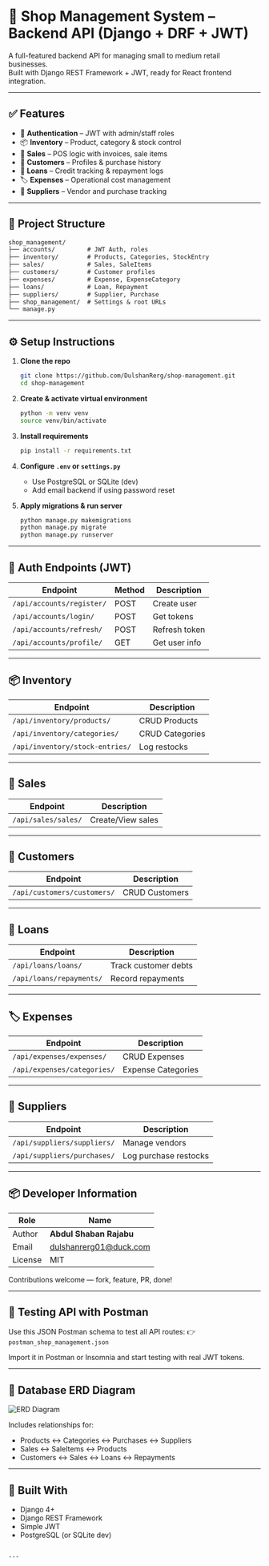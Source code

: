 # 🏪 Shop Management System – Backend API (Django + DRF + JWT)

A full-featured backend API for managing small to medium retail businesses.  
Built with Django REST Framework + JWT, ready for React frontend integration.

---

## ✅ Features

- 🔐 **Authentication** – JWT with admin/staff roles
- 📦 **Inventory** – Product, category & stock control
- 🧾 **Sales** – POS logic with invoices, sale items
- 👤 **Customers** – Profiles & purchase history
- 💸 **Loans** – Credit tracking & repayment logs
- 🏷️ **Expenses** – Operational cost management
- 🚚 **Suppliers** – Vendor and purchase tracking

---

## 🧱 Project Structure

```txt
shop_management/
├── accounts/         # JWT Auth, roles
├── inventory/        # Products, Categories, StockEntry
├── sales/            # Sales, SaleItems
├── customers/        # Customer profiles
├── expenses/         # Expense, ExpenseCategory
├── loans/            # Loan, Repayment
├── suppliers/        # Supplier, Purchase
├── shop_management/  # Settings & root URLs
└── manage.py
```

---

## ⚙️ Setup Instructions

1. **Clone the repo**
   ```bash
   git clone https://github.com/DulshanRerg/shop-management.git
   cd shop-management
   ```

2. **Create & activate virtual environment**
   ```bash
   python -m venv venv
   source venv/bin/activate
   ```

3. **Install requirements**
   ```bash
   pip install -r requirements.txt
   ```

4. **Configure `.env` or `settings.py`**
   - Use PostgreSQL or SQLite (dev)
   - Add email backend if using password reset

5. **Apply migrations & run server**
   ```bash
   python manage.py makemigrations
   python manage.py migrate
   python manage.py runserver
   ```

---

## 🔑 Auth Endpoints (JWT)

| Endpoint                  | Method | Description     |
|---------------------------|--------|-----------------|
| `/api/accounts/register/` | POST   | Create user     |
| `/api/accounts/login/`    | POST   | Get tokens      |
| `/api/accounts/refresh/`  | POST   | Refresh token   |
| `/api/accounts/profile/`  | GET    | Get user info   |

---

## 📦 Inventory

| Endpoint                         | Description          |
|----------------------------------|----------------------|
| `/api/inventory/products/`       | CRUD Products        |
| `/api/inventory/categories/`     | CRUD Categories      |
| `/api/inventory/stock-entries/`  | Log restocks         |

---

## 🧾 Sales

| Endpoint                  | Description            |
|---------------------------|------------------------|
| `/api/sales/sales/`       | Create/View sales      |

---

## 👤 Customers

| Endpoint                     | Description         |
|------------------------------|---------------------|
| `/api/customers/customers/`  | CRUD Customers      |

---

## 💸 Loans

| Endpoint                      | Description          |
|-------------------------------|----------------------|
| `/api/loans/loans/`           | Track customer debts |
| `/api/loans/repayments/`      | Record repayments    |

---

## 🏷️ Expenses

| Endpoint                           | Description         |
|------------------------------------|---------------------|
| `/api/expenses/expenses/`          | CRUD Expenses       |
| `/api/expenses/categories/`        | Expense Categories  |

---

## 🚚 Suppliers

| Endpoint                          | Description              |
|-----------------------------------|--------------------------|
| `/api/suppliers/suppliers/`       | Manage vendors           |
| `/api/suppliers/purchases/`       | Log purchase restocks    |

---

## 📦 Developer Information

| Role             | Name                     |
|------------------|--------------------------|
| Author           | **Abdul Shaban Rajabu**  |
| Email            | dulshanrerg01@duck.com   |
| License          | MIT                      |       

Contributions welcome — fork, feature, PR, done!

---

## 🧪 Testing API with Postman

Use this JSON Postman schema to test all API routes:
👉 `postman_shop_management.json`

Import it in Postman or Insomnia and start testing with real JWT tokens.

---

## 🧬 Database ERD Diagram

![ERD Diagram](docs/shop_management_erd.png)

Includes relationships for:
- Products ↔ Categories ↔ Purchases ↔ Suppliers
- Sales ↔ SaleItems ↔ Products
- Customers ↔ Sales ↔ Loans ↔ Repayments

---

## 🧠 Built With

- Django 4+
- Django REST Framework
- Simple JWT
- PostgreSQL (or SQLite dev)
```

---